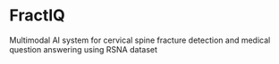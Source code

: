 # FractIQ
Multimodal AI system for cervical spine fracture detection and medical question answering using RSNA dataset
